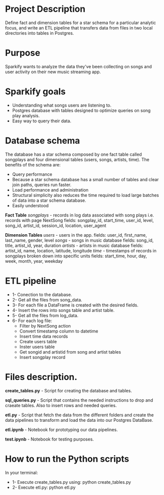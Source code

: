 # Project Description
Define fact and dimension tables for a star schema for a particular analytic focus, and write an ETL pipeline that transfers data from files in two local directories into tables in Postgres.

# Purpose
Sparkify wants to analyze the data they've been collecting on songs and user activity on their new music streaming app.

# Sparkify goals
* Understanding what songs users are listening to.
* Postgres database with tables designed to optimize queries on song play analysis.
* Easy way to query their data.

# Database schema
The database has a star schema composed by one fact table called songplays and four dimensional tables (users, songs, artists, time).
The benefits of the schema are:
* Query performance
* Because a star schema database has a small number of tables and clear join paths, queries run faster.
* Load performance and administration
* Structural simplicity also reduces the time required to load large batches of data into a star schema database. 
* Easily understood

**Fact Table**
*songplays* - records in log data associated with song plays i.e. records with page NextSong
fields: songplay_id, start_time, user_id, level, song_id, artist_id, session_id, location, user_agent

**Dimension Tables**
*users* - users in the app. 
fields: user_id, first_name, last_name, gender, level
*songs* - songs in music database
fields: song_id, title, artist_id, year, duration
*artists* - artists in music database
fields: artist_id, name, location, latitude, longitude
*time* - timestamps of records in songplays broken down into specific units
fields: start_time, hour, day, week, month, year, weekday

# ETL pipeline
* 1- Conection to the database.
* 2- Get all the files from song_data.
* 3- For each file a DataFrame is created with the desired fields.
* 4- Insert the rows into songs table and artist table.
* 5- Get all the files from log_data.
* 6- For each log file:
    * Filter by NextSong action
    * Convert timestamp column to datetime
    * Insert time data records
    * Create users table
    * Inster users table
    * Get songid and artistid from song and artist tables
    * Insert songplay record

# Files description.
**create_tables.py** - Script for creating the database and tables.

**sql_queries.py** - Script that contains the needed instructions to drop and craeate tables. Also to insert rows and needed queries.

**etl.py** - Script that fetch the data from the different folders and create the data pipelines to transform and load the data
into our Postgres DataBase.

**etl.ipynb** - Notebook for prototyping our data pipelines.

**test.ipynb** - Notebook for testing purposes.

# How to run the Python scripts
In your terminal:
* 1- Execute create_tables.py using: python create_tables.py
* 2- Execute etl.py: python etl.py

